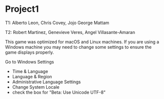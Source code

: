 # Project1

T1: Alberto Leon, Chris Covey, Jojo George Mattam

T2: Robert Martinez, Genevieve Veres, Angel Villasante-Amaran

This game was optimized for macOS and Linux machines. If you are using a Windows machine you may need to change some
settings to ensure the game displays properly. 

Go to Windows Settings
- Time & Language
- Language & Region
- Administrative Language Settings
- Change System Locale
- check the box for "Beta: Use Unicode UTF-8"


